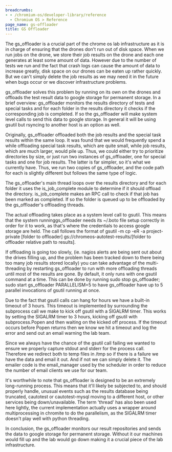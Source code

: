 ```yaml
---
breadcrumbs:
- - /chromium-os/developer-library/reference
  - Chromium OS > Reference
page_name: gs-offloader
title: GS Offloader
---
```


The gs_offloader is a crucial part of the chrome os lab infrastructure as it is
in charge of ensuring that the drones don't run out of disk space. When we run
jobs on the drone, we store their job results on the drone and each one
generates at least some amount of data. However due to the number of tests we
run and the fact that crash logs can cause the amount of data to increase
greatly, disk space on our drones can be eaten up rather quickly. But we can't
simply delete the job results as we may need it in the future when bugs occur or
we discover infrastructure problems.

gs_offloader solves this problem by running on its own on the drones and
offloads the test result data to google storage for permanent storage. In a
brief overview: gs_offloader monitors the results directory of tests and special
tasks and for each folder in the results directory it checks if the
corresponding job is completed. If so the gs_offloader will make system level
calls to send this data to google storage. In general it will be using gsutil
but rsyncing to another host is an option as well.

Originally, gs_offloader offloaded both the job results and the special task
results within the same loop. It was found that we would frequently spend a
while offloading special task results, which are quite small, while job results,
which are much larger, would pile up. Thus, we could either try to prioritize
directories by size, or just run two instances of gs_offloader, one for special
tasks and one for job results. The latter is far simpler, so it's what we
currently have. Thus, we run two copies of gs_offloader, and the code path for
each is slightly different but follows the same type of logic.

The gs_offloader's main thread loops over the results directory and for each
folder it uses the is_job_complete module to determine if it should offload the
directory. is_job_complete makes an RPC call to check if that job has been
marked as completed. If so the folder is queued up to be offloaded by the
gs_offloader's offloading threads.

The actual offloading takes place as a system level call to gsutil. This means
that the system runninggs_offloader needs its ~/.boto file setup correctly in
order for it to work, as that's where the credentials to access google storage
are held. The call follows the format of gsutil -m cp -eR -a project-private
\[folder to offloader\] gs://chromeos-autotest-results/\[folder to offloader
relative path to results\].

If offloading is going too slowly, (ie. nagios alerts are being sent out about
the drives filling up, and the problem has been tracked down to there being too
many job results stored locally) you can take advantage of the multi-threading
by restarting gs_offloader to run with more offloading threads until most of the
results are gone. By default, it only runs with one gsutil command at a time.
This can be done by running sudo stop gs_offloader; sudo start gs_offloader
PARALLELISM=5 to have gs_offloader have up to 5 parallel invocations of gsutil
running at once.

Due to the fact that gsutil calls can hang for hours we have a built-in timeout
of 3 hours. This timeout is implemented by surrounding the subprocess call we
make to kick off gsutil with a SIGALRM timer. This works by setting the SIGALRM
timer to 3 hours, kicking off gsutil with subprocess.Popen and then waiting on
the kicked off process. If the timeout occurs before Popen returns then we know
we hit a timeout and log the error and send out an email warning the lab team.

Since we always have the chance of the gsutil call failing we wanted to ensure
we properly capture stdout and stderr for the process call. Therefore we
redirect both to temp files in /tmp so if there is a failure we have the data
and email it out. And if not we can simply delete it. The emailer code is the
email_manager used by the scheduler in order to reduce the number of email
clients we use for our team.

It's worthwhile to note that gs_offloader is designed to be an extremely
long-running process. This means that it'll likely be subjected to, and should
properly handle, unusual events such as the results database being truncated,
cautotest or cautotest-mysql moving to a different host, or other services being
down/unavailable. The term 'thread' has also been used here lightly, the current
implementation actually uses a wrapper around multiprocessing in chromite to do
the parallelism, as the SIGALRM timer doesn't play well with python threading.

In conclusion, the gs_offloader monitors our result repositories and sends the
data to google storage for permanent storage. Without it our machines would fill
up and the lab would go down making it a crucial piece of the lab
infrastructure.

